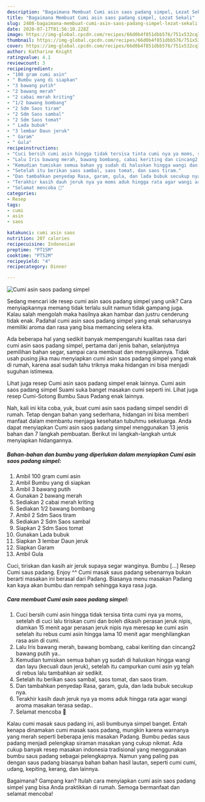 ```yaml
---
description: "Bagaimana Membuat Cumi asin saos padang simpel, Lezat Sekali"
title: "Bagaimana Membuat Cumi asin saos padang simpel, Lezat Sekali"
slug: 2408-bagaimana-membuat-cumi-asin-saos-padang-simpel-lezat-sekali
date: 2020-07-17T01:56:10.228Z
image: https://img-global.cpcdn.com/recipes/66d0b4f851dbb576/751x532cq70/cumi-asin-saos-padang-simpel-foto-resep-utama.jpg
thumbnail: https://img-global.cpcdn.com/recipes/66d0b4f851dbb576/751x532cq70/cumi-asin-saos-padang-simpel-foto-resep-utama.jpg
cover: https://img-global.cpcdn.com/recipes/66d0b4f851dbb576/751x532cq70/cumi-asin-saos-padang-simpel-foto-resep-utama.jpg
author: Katharine Knight
ratingvalue: 4.1
reviewcount: 3
recipeingredient:
- "100 gram cumi asin"
- " Bumbu yang di siapkan"
- "3 bawang putih"
- "2 bawang merah"
- "2 cabai merah kriting"
- "1/2 bawang bombang"
- "2 Sdm Saos tiram"
- "2 Sdm Saos sambal"
- "2 Sdm Saos tomat"
- " Lada bubuk"
- "3 lembar Daun jeruk"
- " Garam"
- " Gula"
recipeinstructions:
- "Cuci bersih cumi asin hingga tidak tersisa tinta cumi nya ya moms, setelah di cuci lalu tiriskan cumi dan boleh dikasih perasan jeruk nipis, diamkan 15 menit agar perasan jeruk nipis nya meresap ke cumi asin setelah itu rebus cumi asin hingga lama 10 menit agar menghilangkan rasa asin di cumi."
- "Lalu Iris bawang merah, bawang bombang, cabai keriting dan cincang2 bawang putih ya.."
- "Kemudian tumiskan semua bahan yg sudah di haluskan hingga wangi dan layu (kecuali daun jeruk), setelah itu campurkan cumi asin yg telah di rebus lalu tambahkan air sedikit."
- "Setelah itu berikan saos sambal, saos tomat, dan saos tiram."
- "Dan tambahkan penyedap Rasa, garam, gula, dan lada bubuk secukup nya."
- "Terakhir kasih dauh jeruk nya ya moms aduk hingga rata agar wangi aroma masakan terasa sedap.."
- "Selamat mencoba 🤗"
categories:
- Resep
tags:
- cumi
- asin
- saos

katakunci: cumi asin saos 
nutrition: 207 calories
recipecuisine: Indonesian
preptime: "PT15M"
cooktime: "PT52M"
recipeyield: "4"
recipecategory: Dinner

---
```



![Cumi asin saos padang simpel](https://img-global.cpcdn.com/recipes/66d0b4f851dbb576/751x532cq70/cumi-asin-saos-padang-simpel-foto-resep-utama.jpg)

Sedang mencari ide resep cumi asin saos padang simpel yang unik? Cara menyiapkannya memang tidak terlalu sulit namun tidak gampang juga. Kalau salah mengolah maka hasilnya akan hambar dan justru cenderung tidak enak. Padahal cumi asin saos padang simpel yang enak seharusnya memiliki aroma dan rasa yang bisa memancing selera kita.

Ada beberapa hal yang sedikit banyak mempengaruhi kualitas rasa dari cumi asin saos padang simpel, pertama dari jenis bahan, selanjutnya pemilihan bahan segar, sampai cara membuat dan menyajikannya. Tidak usah pusing jika mau menyiapkan cumi asin saos padang simpel yang enak di rumah, karena asal sudah tahu triknya maka hidangan ini bisa menjadi suguhan istimewa.

Lihat juga resep Cumi asin saos padang simpel enak lainnya. Cumi asin saos padang simpel Suami suka banget masakan cumi seperti ini. Lihat juga resep Cumi-Sotong Bumbu Saus Padang enak lainnya.


Nah, kali ini kita coba, yuk, buat cumi asin saos padang simpel sendiri di rumah. Tetap dengan bahan yang sederhana, hidangan ini bisa memberi manfaat dalam membantu menjaga kesehatan tubuhmu sekeluarga. Anda dapat menyiapkan Cumi asin saos padang simpel menggunakan 13 jenis bahan dan 7 langkah pembuatan. Berikut ini langkah-langkah untuk menyiapkan hidangannya.

<!--inarticleads1-->

##### Bahan-bahan dan bumbu yang diperlukan dalam menyiapkan Cumi asin saos padang simpel:

1. Ambil 100 gram cumi asin
1. Ambil  Bumbu yang di siapkan
1. Ambil 3 bawang putih
1. Gunakan 2 bawang merah
1. Sediakan 2 cabai merah kriting
1. Sediakan 1/2 bawang bombang
1. Ambil 2 Sdm Saos tiram
1. Sediakan 2 Sdm Saos sambal
1. Siapkan 2 Sdm Saos tomat
1. Gunakan  Lada bubuk
1. Siapkan 3 lembar Daun jeruk
1. Siapkan  Garam
1. Ambil  Gula


Cuci, tiriskan dan kasih air jeruk supaya segar wanginya. Bumbu […] Resep Cumi saus padang. Enjoy ^^ Cumi masak saus padang sebenarnya bukan berarti masakan ini berasal dari Padang. Biasanya menu masakan Padang kan kaya akan bumbu dan rempah sehingga kaya rasa juga. 

<!--inarticleads2-->

##### Cara membuat Cumi asin saos padang simpel:

1. Cuci bersih cumi asin hingga tidak tersisa tinta cumi nya ya moms, setelah di cuci lalu tiriskan cumi dan boleh dikasih perasan jeruk nipis, diamkan 15 menit agar perasan jeruk nipis nya meresap ke cumi asin setelah itu rebus cumi asin hingga lama 10 menit agar menghilangkan rasa asin di cumi.
1. Lalu Iris bawang merah, bawang bombang, cabai keriting dan cincang2 bawang putih ya..
1. Kemudian tumiskan semua bahan yg sudah di haluskan hingga wangi dan layu (kecuali daun jeruk), setelah itu campurkan cumi asin yg telah di rebus lalu tambahkan air sedikit.
1. Setelah itu berikan saos sambal, saos tomat, dan saos tiram.
1. Dan tambahkan penyedap Rasa, garam, gula, dan lada bubuk secukup nya.
1. Terakhir kasih dauh jeruk nya ya moms aduk hingga rata agar wangi aroma masakan terasa sedap..
1. Selamat mencoba 🤗


Kalau cumi masak saus padang ini, asli bumbunya simpel banget. Entah kenapa dinamakan cumi masak saos padang, mungkin karena warnanya yang merah seperti beberapa jenis masakan Padang. Bumbu pedas saus padang menjadi pelengkap siraman masakan yang cukup nikmat. Ada cukup banyak resep masakan indonesia tradisional yang menggunakan bumbu saus padang sebagai pelengkapnya. Namun yang paling pas dengan saus padang biasanya bahan bahan hasil lautan, seperti cumi cumi, udang, kepiting, kerang, dan lainnya. 

Bagaimana? Gampang kan? Itulah cara menyiapkan cumi asin saos padang simpel yang bisa Anda praktikkan di rumah. Semoga bermanfaat dan selamat mencoba!
